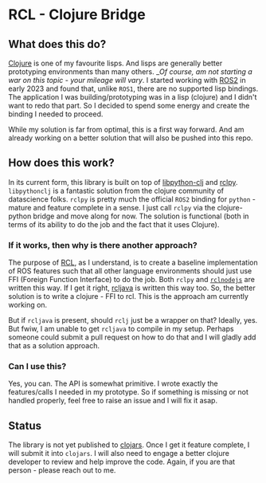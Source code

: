 # RCL - Clojure Bridge


## What does this do?

[Clojure](https://clojure.org) is one of my favourite lisps. And lisps are generally better prototyping environments than many others. __Of course, am not starting a war on this topic - your mileage will vary_. I started working with [ROS2](https://github.com/ros2/ros2) in early 2023 and found that, unlike `ROS1`, there are no supported lisp bindings. The application I was building/prototyping was in a lisp (clojure) and I didn't want to redo that part. So I decided to spend some energy and create the binding I needed to proceed.

While my solution is far from optimal, this is a first way forward. And am already working on a better solution that will also be pushed into this repo.

## How does this work?

In its current form, this library is built on top of [libpython-clj](https://github.com/clj-python/libpython-clj) and [rclpy](https://github.com/ros2/rclpy). `libpythonclj` is a fantastic solution from the clojure community of datascience folks. `rclpy` is pretty much the official `ROS2` binding for `python` - mature and feature complete in a sense. I just call `rclpy` via the clojure-python bridge and move along for now. The solution is functional (both in terms of its ability to do the job and the fact that it uses Clojure).

### If it works, then why is there another approach?

The purpose of [RCL](https://github.com/ros2/rcl), as I understand, is to create a baseline implementation of ROS features such that all other language environments should just use FFI (Foreign Function Interface) to do the job. Both `rclpy` and [`rclnodejs`](https://github.com/RobotWebTools/rclnodejs) are written this way. If I get it right, [rcljava](https://github.com/ros2-java/ros2_java) is written this way too. So, the better solution is to write a clojure - FFI to rcl. This is the approach am currently working on.

But if `rcljava` is present, should `rclj` just be a wrapper on that? Ideally, yes. But fwiw, I am unable to get `rcljava` to compile in my setup. Perhaps someone could submit a pull request on how to do that and I will gladly add that as a solution approach.

### Can I use this?

Yes, you can. The API is somewhat primitive. I wrote exactly the features/calls I needed in my prototype. So if something is missing or not handled properly, feel free to raise an issue and I will fix it asap.

## Status

The library is not yet published to [clojars](https://clojars.org/). Once I get it feature complete, I will submit it into `clojars`. I will also need to engage a better clojure developer to review and help improve the code. Again, if you are that person - please reach out to me.
